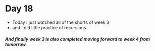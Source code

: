 # Day 18

- Today I just watched all of the shorts of week 3
- and I did little practice of recursions.

##### And finally week 3 is also completed moving forward to week 4 from tomorrow.